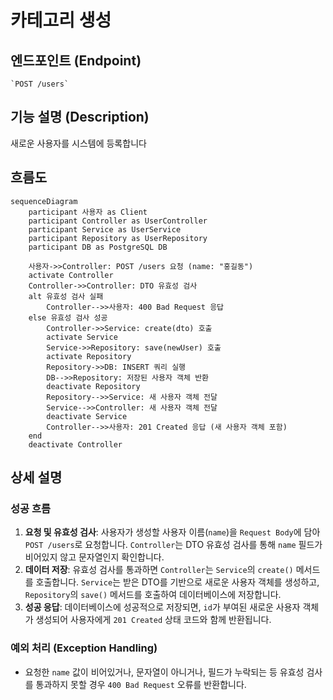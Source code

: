 # 카테고리 생성

## 엔드포인트 (Endpoint)

    `POST /users`

## 기능 설명 (Description)

새로운 사용자를 시스템에 등록합니다

## 흐름도

```mermaid
sequenceDiagram
    participant 사용자 as Client
    participant Controller as UserController
    participant Service as UserService
    participant Repository as UserRepository
    participant DB as PostgreSQL DB

    사용자->>Controller: POST /users 요청 (name: "홍길동")
    activate Controller
    Controller->>Controller: DTO 유효성 검사
    alt 유효성 검사 실패
        Controller-->>사용자: 400 Bad Request 응답
    else 유효성 검사 성공
        Controller->>Service: create(dto) 호출
        activate Service
        Service->>Repository: save(newUser) 호출
        activate Repository
        Repository->>DB: INSERT 쿼리 실행
        DB-->>Repository: 저장된 사용자 객체 반환
        deactivate Repository
        Repository-->>Service: 새 사용자 객체 전달
        Service-->>Controller: 새 사용자 객체 전달
        deactivate Service
        Controller-->>사용자: 201 Created 응답 (새 사용자 객체 포함)
    end
    deactivate Controller
```

## 상세 설명

### 성공 흐름

1.  **요청 및 유효성 검사**: 사용자가 생성할 사용자 이름(`name`)을 `Request Body`에 담아 `POST /users`로 요청합니다. `Controller`는 DTO 유효성 검사를 통해 `name` 필드가 비어있지 않고 문자열인지 확인합니다.
2.  **데이터 저장**: 유효성 검사를 통과하면 `Controller`는 `Service`의 `create()` 메서드를 호출합니다. `Service`는 받은 DTO를 기반으로 새로운 사용자 객체를 생성하고, `Repository`의 `save()` 메서드를 호출하여 데이터베이스에 저장합니다.
3.  **성공 응답**: 데이터베이스에 성공적으로 저장되면, `id`가 부여된 새로운 사용자 객체가 생성되어 사용자에게 `201 Created` 상태 코드와 함께 반환됩니다.

### 예외 처리 (Exception Handling)

- 요청한 `name` 값이 비어있거나, 문자열이 아니거나, 필드가 누락되는 등 유효성 검사를 통과하지 못할 경우 `400 Bad Request` 오류를 반환합니다.

